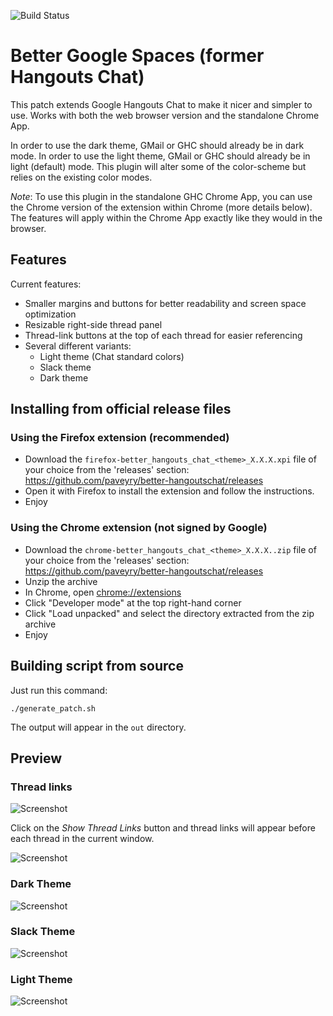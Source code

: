 ![Build Status](https://github.com/paveyry/better-hangoutschat/actions/workflows/build.yml/badge.svg)

Better Google Spaces (former Hangouts Chat)
======================================================

This patch extends Google Hangouts Chat to make it nicer and simpler to use.
Works with both the web browser version and the standalone Chrome App.

In order to use the dark theme, GMail or GHC should already be in dark mode.
In order to use the light theme, GMail or GHC should already be in light (default) mode.
This plugin will alter some of the color-scheme but relies on the existing color modes.

*Note*: To use this plugin in the standalone GHC Chrome App, you can use the Chrome 
version of the extension within Chrome (more details below). The features will apply within
the Chrome App exactly like they would in the browser.

Features
---------

Current features: 

- Smaller margins and buttons for better readability and screen space optimization
- Resizable right-side thread panel
- Thread-link buttons at the top of each thread for easier referencing
- Several different variants:
    - Light theme (Chat standard colors)
    - Slack theme
    - Dark theme

Installing from official release files
---------------------------------------

### Using the Firefox extension (recommended)

- Download the `firefox-better_hangouts_chat_<theme>_X.X.X.xpi` file of your choice from the 'releases' section: <https://github.com/paveyry/better-hangoutschat/releases>
- Open it with Firefox to install the extension and follow the instructions.
- Enjoy

### Using the Chrome extension (not signed by Google)

- Download the `chrome-better_hangouts_chat_<theme>_X.X.X..zip` file of your choice from the 'releases' section: <https://github.com/paveyry/better-hangoutschat/releases>
- Unzip the archive
- In Chrome, open <chrome://extensions>
- Click "Developer mode" at the top right-hand corner
- Click "Load unpacked" and select the directory extracted from the zip archive
- Enjoy


Building script from source
----------------------------

Just run this command:

    ./generate_patch.sh

The output will appear in the `out` directory.

Preview
--------

### Thread links
![Screenshot](https://user-images.githubusercontent.com/3884900/88812353-88091500-d1af-11ea-8d3d-579cab4aa143.png)

Click on the *Show Thread Links* button and thread links will appear before each thread in the current window.

![Screenshot](https://user-images.githubusercontent.com/3884900/112030582-5247e080-8b32-11eb-8280-3fe396da923e.png)

### Dark Theme
![Screenshot](https://user-images.githubusercontent.com/3884900/63685721-01f28a80-c7f8-11e9-8522-75446596d574.png)

### Slack Theme
![Screenshot](https://user-images.githubusercontent.com/3884900/63689984-6c5cf800-c803-11e9-864e-ec578353b946.png)

### Light Theme
![Screenshot](https://user-images.githubusercontent.com/3884900/63689983-6c5cf800-c803-11e9-8857-53326ec1d22b.png)
